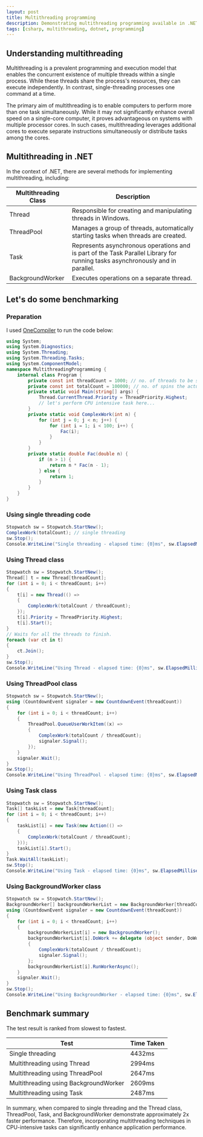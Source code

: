 ```yaml
---
layout: post
title: Multithreading programming
description: Demonstrating multithreading programming available in .NET System.Threading.
tags: [csharp, multithreading, dotnet, programming]
---
```


## Understanding multithreading

Multithreading is a prevalent programming and execution model that enables the concurrent existence of multiple threads within a single process. While these threads share the process's resources, they can execute independently. In contrast, single-threading processes one command at a time.

The primary aim of multithreading is to enable computers to perform more than one task simultaneously. While it may not significantly enhance overall speed on a single-core computer, it proves advantageous on systems with multiple processor cores. In such cases, multithreading leverages additional cores to execute separate instructions simultaneously or distribute tasks among the cores.

## Multithreading in .NET

In the context of .NET, there are several methods for implementing multithreading, including:

|Multithreading Class|Description|
|---|---|
| Thread | Responsible for creating and manipulating threads in Windows. |
| ThreadPool | Manages a group of threads, automatically starting tasks when threads are created. |
| Task | Represents asynchronous operations and is part of the Task Parallel Library for running tasks asynchronously and in parallel. |
| BackgroundWorker | Executes operations on a separate thread. |

## Let's do some benchmarking

### Preparation

I used [OneCompiler](https://onecompiler.com/csharp) to run the code below:

```csharp
using System;
using System.Diagnostics;
using System.Threading;
using System.Threading.Tasks;
using System.ComponentModel;
namespace MultithreadingProgramming {
    internal class Program {
        private const int threadCount = 1000; // no. of threads to be spawned
        private const int totalCount = 100000; // no. of spins the actual work is carried out
        private static void Main(string[] args) {
            Thread.CurrentThread.Priority = ThreadPriority.Highest;
            // let's perform CPU intensive task here...
        }
        private static void ComplexWork(int n) {
            for (int j = 0; j < n; j++) {
                for (int i = 1; i < 100; i++) {
                    Fac(i);
                }
            }
        }
        private static double Fac(double n) {
            if (n > 1) {
                return n * Fac(n - 1);
            } else {
                return 1;
            }
        }
    }
}
```

### Using single threading code

```csharp
Stopwatch sw = Stopwatch.StartNew();
ComplexWork(totalCount); // single threading
sw.Stop();
Console.WriteLine("Single threading - elapsed time: {0}ms", sw.ElapsedMilliseconds);
```

### Using Thread class

```csharp
Stopwatch sw = Stopwatch.StartNew();
Thread[] t = new Thread[threadCount];
for (int i = 0; i < threadCount; i++)
{
    t[i] = new Thread(() =>
    {
        ComplexWork(totalCount / threadCount);
    });
    t[i].Priority = ThreadPriority.Highest;
    t[i].Start();
}
// Waits for all the threads to finish.
foreach (var ct in t)
{
    ct.Join();
}
sw.Stop();
Console.WriteLine("Using Thread - elapsed time: {0}ms", sw.ElapsedMilliseconds);
```

### Using ThreadPool class

```csharp
Stopwatch sw = Stopwatch.StartNew();
using (CountdownEvent signaler = new CountdownEvent(threadCount))
{
    for (int i = 0; i < threadCount; i++)
    {
        ThreadPool.QueueUserWorkItem((x) =>
        {
            ComplexWork(totalCount / threadCount);
            signaler.Signal();
        });
    }
    signaler.Wait();
}
sw.Stop();
Console.WriteLine("Using ThreadPool - elapsed time: {0}ms", sw.ElapsedMilliseconds);
```

### Using Task class

```csharp
Stopwatch sw = Stopwatch.StartNew();
Task[] taskList = new Task[threadCount];
for (int i = 0; i < threadCount; i++)
{
    taskList[i] = new Task(new Action(() =>
    {
        ComplexWork(totalCount / threadCount);
    }));
    taskList[i].Start();
}
Task.WaitAll(taskList);
sw.Stop();
Console.WriteLine("Using Task - elapsed time: {0}ms", sw.ElapsedMilliseconds);
```

### Using BackgroundWorker class

```csharp
Stopwatch sw = Stopwatch.StartNew();
BackgroundWorker[] backgroundWorkerList = new BackgroundWorker[threadCount];
using (CountdownEvent signaler = new CountdownEvent(threadCount))
{
    for (int i = 0; i < threadCount; i++)
    {
        backgroundWorkerList[i] = new BackgroundWorker();
        backgroundWorkerList[i].DoWork += delegate (object sender, DoWorkEventArgs e)
        {
            ComplexWork(totalCount / threadCount);
            signaler.Signal();
        };
        backgroundWorkerList[i].RunWorkerAsync();
    }
    signaler.Wait();
}
sw.Stop();
Console.WriteLine("Using BackgroundWorker - elapsed time: {0}ms", sw.ElapsedMilliseconds);
```

## Benchmark summary

The test result is ranked from slowest to fastest.

|Test|Time Taken|
|---|---|
| Single threading | 4432ms |
| Multithreading using Thread | 2994ms |
| Multithreading using ThreadPool | 2647ms |
| Multithreading using BackgroundWorker | 2609ms |
| Multithreading using Task | 2487ms |

In summary, when compared to single threading and the Thread class, ThreadPool, Task, and BackgroundWorker demonstrate approximately 2x faster performance. Therefore, incorporating multithreading techniques in CPU-intensive tasks can significantly enhance application performance.